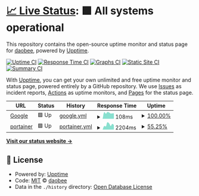 # [📈 Live Status](https://ping.ss.com.se): <!--live status--> **🟩 All systems operational**

This repository contains the open-source uptime monitor and status page for [daobee](https://ping.ss.com.se), powered by [Upptime](https://github.com/upptime/upptime).

[![Uptime CI](https://github.com/koj-co/upptime/workflows/Uptime%20CI/badge.svg)](https://github.com/koj-co/upptime/actions?query=workflow%3A%22Uptime+CI%22)
[![Response Time CI](https://github.com/koj-co/upptime/workflows/Response%20Time%20CI/badge.svg)](https://github.com/koj-co/upptime/actions?query=workflow%3A%22Response+Time+CI%22)
[![Graphs CI](https://github.com/koj-co/upptime/workflows/Graphs%20CI/badge.svg)](https://github.com/koj-co/upptime/actions?query=workflow%3A%22Graphs+CI%22)
[![Static Site CI](https://github.com/koj-co/upptime/workflows/Static%20Site%20CI/badge.svg)](https://github.com/koj-co/upptime/actions?query=workflow%3A%22Static+Site+CI%22)
[![Summary CI](https://github.com/koj-co/upptime/workflows/Summary%20CI/badge.svg)](https://github.com/koj-co/upptime/actions?query=workflow%3A%22Summary+CI%22)

With [Upptime](https://upptime.js.org), you can get your own unlimited and free uptime monitor and status page, powered entirely by a GitHub repository. We use [Issues](https://github.com/daobee/upptime/issues) as incident reports, [Actions](https://github.com/daobee/upptime/actions) as uptime monitors, and [Pages](https://ping.ss.com.se) for the status page.

<!--start: status pages-->
<!-- This summary is generated by Upptime (https://github.com/upptime/upptime) -->
<!-- Do not edit this manually, your changes will be overwritten -->
<!-- prettier-ignore -->
| URL | Status | History | Response Time | Uptime |
| --- | ------ | ------- | ------------- | ------ |
| <img alt="" src="https://favicons.githubusercontent.com/www.google.com" height="13"> [Google](https://www.google.com) | 🟩 Up | [google.yml](https://github.com/daobee/upptime/commits/master/history/google.yml) | <details><summary><img alt="Response time graph" src="./graphs/google/response-time-week.png" height="20"> 108ms</summary><br><a href="https://ping.ss.com.se/history/google"><img alt="Response time 105" src="https://img.shields.io/endpoint?url=https%3A%2F%2Fraw.githubusercontent.com%2Fdaobee%2Fupptime%2Fmaster%2Fapi%2Fgoogle%2Fresponse-time.json"></a><br><a href="https://ping.ss.com.se/history/google"><img alt="24-hour response time 102" src="https://img.shields.io/endpoint?url=https%3A%2F%2Fraw.githubusercontent.com%2Fdaobee%2Fupptime%2Fmaster%2Fapi%2Fgoogle%2Fresponse-time-day.json"></a><br><a href="https://ping.ss.com.se/history/google"><img alt="7-day response time 108" src="https://img.shields.io/endpoint?url=https%3A%2F%2Fraw.githubusercontent.com%2Fdaobee%2Fupptime%2Fmaster%2Fapi%2Fgoogle%2Fresponse-time-week.json"></a><br><a href="https://ping.ss.com.se/history/google"><img alt="30-day response time 105" src="https://img.shields.io/endpoint?url=https%3A%2F%2Fraw.githubusercontent.com%2Fdaobee%2Fupptime%2Fmaster%2Fapi%2Fgoogle%2Fresponse-time-month.json"></a><br><a href="https://ping.ss.com.se/history/google"><img alt="1-year response time 105" src="https://img.shields.io/endpoint?url=https%3A%2F%2Fraw.githubusercontent.com%2Fdaobee%2Fupptime%2Fmaster%2Fapi%2Fgoogle%2Fresponse-time-year.json"></a></details> | <details><summary><a href="https://ping.ss.com.se/history/google">100.00%</a></summary><a href="https://ping.ss.com.se/history/google"><img alt="All-time uptime 100.00%" src="https://img.shields.io/endpoint?url=https%3A%2F%2Fraw.githubusercontent.com%2Fdaobee%2Fupptime%2Fmaster%2Fapi%2Fgoogle%2Fuptime.json"></a><br><a href="https://ping.ss.com.se/history/google"><img alt="24-hour uptime 100.00%" src="https://img.shields.io/endpoint?url=https%3A%2F%2Fraw.githubusercontent.com%2Fdaobee%2Fupptime%2Fmaster%2Fapi%2Fgoogle%2Fuptime-day.json"></a><br><a href="https://ping.ss.com.se/history/google"><img alt="7-day uptime 100.00%" src="https://img.shields.io/endpoint?url=https%3A%2F%2Fraw.githubusercontent.com%2Fdaobee%2Fupptime%2Fmaster%2Fapi%2Fgoogle%2Fuptime-week.json"></a><br><a href="https://ping.ss.com.se/history/google"><img alt="30-day uptime 100.00%" src="https://img.shields.io/endpoint?url=https%3A%2F%2Fraw.githubusercontent.com%2Fdaobee%2Fupptime%2Fmaster%2Fapi%2Fgoogle%2Fuptime-month.json"></a><br><a href="https://ping.ss.com.se/history/google"><img alt="1-year uptime 100.00%" src="https://img.shields.io/endpoint?url=https%3A%2F%2Fraw.githubusercontent.com%2Fdaobee%2Fupptime%2Fmaster%2Fapi%2Fgoogle%2Fuptime-year.json"></a></details>
| <img alt="" src="https://favicons.githubusercontent.com/portainer.ss.com.se" height="13"> [portainer](http://portainer.ss.com.se:9999) | 🟩 Up | [portainer.yml](https://github.com/daobee/upptime/commits/master/history/portainer.yml) | <details><summary><img alt="Response time graph" src="./graphs/portainer/response-time-week.png" height="20"> 2204ms</summary><br><a href="https://ping.ss.com.se/history/portainer"><img alt="Response time 2094" src="https://img.shields.io/endpoint?url=https%3A%2F%2Fraw.githubusercontent.com%2Fdaobee%2Fupptime%2Fmaster%2Fapi%2Fportainer%2Fresponse-time.json"></a><br><a href="https://ping.ss.com.se/history/portainer"><img alt="24-hour response time 1704" src="https://img.shields.io/endpoint?url=https%3A%2F%2Fraw.githubusercontent.com%2Fdaobee%2Fupptime%2Fmaster%2Fapi%2Fportainer%2Fresponse-time-day.json"></a><br><a href="https://ping.ss.com.se/history/portainer"><img alt="7-day response time 2204" src="https://img.shields.io/endpoint?url=https%3A%2F%2Fraw.githubusercontent.com%2Fdaobee%2Fupptime%2Fmaster%2Fapi%2Fportainer%2Fresponse-time-week.json"></a><br><a href="https://ping.ss.com.se/history/portainer"><img alt="30-day response time 2094" src="https://img.shields.io/endpoint?url=https%3A%2F%2Fraw.githubusercontent.com%2Fdaobee%2Fupptime%2Fmaster%2Fapi%2Fportainer%2Fresponse-time-month.json"></a><br><a href="https://ping.ss.com.se/history/portainer"><img alt="1-year response time 2094" src="https://img.shields.io/endpoint?url=https%3A%2F%2Fraw.githubusercontent.com%2Fdaobee%2Fupptime%2Fmaster%2Fapi%2Fportainer%2Fresponse-time-year.json"></a></details> | <details><summary><a href="https://ping.ss.com.se/history/portainer">55.25%</a></summary><a href="https://ping.ss.com.se/history/portainer"><img alt="All-time uptime 69.08%" src="https://img.shields.io/endpoint?url=https%3A%2F%2Fraw.githubusercontent.com%2Fdaobee%2Fupptime%2Fmaster%2Fapi%2Fportainer%2Fuptime.json"></a><br><a href="https://ping.ss.com.se/history/portainer"><img alt="24-hour uptime 63.24%" src="https://img.shields.io/endpoint?url=https%3A%2F%2Fraw.githubusercontent.com%2Fdaobee%2Fupptime%2Fmaster%2Fapi%2Fportainer%2Fuptime-day.json"></a><br><a href="https://ping.ss.com.se/history/portainer"><img alt="7-day uptime 55.25%" src="https://img.shields.io/endpoint?url=https%3A%2F%2Fraw.githubusercontent.com%2Fdaobee%2Fupptime%2Fmaster%2Fapi%2Fportainer%2Fuptime-week.json"></a><br><a href="https://ping.ss.com.se/history/portainer"><img alt="30-day uptime 69.08%" src="https://img.shields.io/endpoint?url=https%3A%2F%2Fraw.githubusercontent.com%2Fdaobee%2Fupptime%2Fmaster%2Fapi%2Fportainer%2Fuptime-month.json"></a><br><a href="https://ping.ss.com.se/history/portainer"><img alt="1-year uptime 69.08%" src="https://img.shields.io/endpoint?url=https%3A%2F%2Fraw.githubusercontent.com%2Fdaobee%2Fupptime%2Fmaster%2Fapi%2Fportainer%2Fuptime-year.json"></a></details>

<!--end: status pages-->

[**Visit our status website →**](https://ping.ss.com.se)

## 📄 License

- Powered by: [Upptime](https://github.com/upptime/upptime)
- Code: [MIT](./LICENSE) © [daobee](https://ping.ss.com.se)
- Data in the `./history` directory: [Open Database License](https://opendatacommons.org/licenses/odbl/1-0/)
